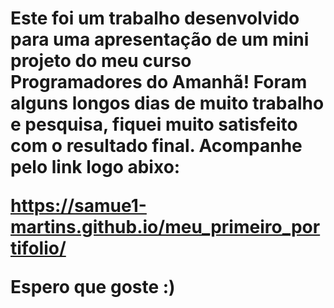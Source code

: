 <h1 Olá, te convido a ver o meu primeiro projeto em HTML]>
  Este foi um trabalho desenvolvido para uma apresentação de um mini projeto do meu curso Programadores do Amanhã!
  Foram alguns longos dias de muito trabalho e pesquisa, fiquei muito satisfeito com o resultado final.
  Acompanhe pelo link logo abixo:
  
  https://samue1-martins.github.io/meu_primeiro_portifolio/
  
  Espero que goste :)
